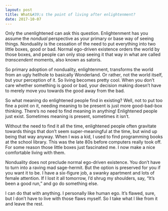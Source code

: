 ```yaml
---
layout: post
title: What&#39;s the point of living after enlightenment?
date: 2017-10-07
---
```


<p>Only the unenlightened can ask this question. Enlightenment has you assume the <i>nondual</i> perspective as your primary or base way of seeing things. Nonduality is the cessation of the need to put everything into two little boxes, good or bad. Normal ego-driven existence orders the world by those boxes, and people can only stop seeing it that way in what are called <i>transcendent</i> moments, also known as satoris.</p><p>So primary adoption of nonduality, enlightenment, transforms the world from an ugly hellhole to basically Wonderland. Or rather, not the world itself, but your perception of it. So living becomes pretty cool. When you don’t care whether something is good or bad, your decision making doesn’t have to merely move you towards the good away from the bad.</p><p>So what meaning do enlightened people find in existing? Well, not to put too fine a point on it, needing meaning to be present is just more good-bad-box thinking. There’s no need to find meaning in anything! Enlightened people just exist. Sometimes meaning is present, sometimes it isn’t.</p><p>Without the need to find it all the time, enlightened people often gravitate towards things that don’t seem super-meaningful at the time, but wind up being that way anyway. When I was a kid, I used to find programming books at the school library. This was the late 80s before computers really took off. For some reason those little boxes just fascinated me. I now make a nice comfortable living with them.</p><p>Nonduality does not preclude normal ego-driven existence. You don’t have to turn into a raving mad sage-hermit. But the option is preserved for you if you want it to be. I have a six-figure job, a swanky apartment and lots of female attention. If I lost it all tomorrow, I’d shrug my shoulders, say, “It’s been a good run,” and go do something else.</p><p>I can do that with anything. I personally like human ego. It’s flawed, sure, but I don’t have to live with those flaws myself. So I take what I like from it and leave the rest.</p>
